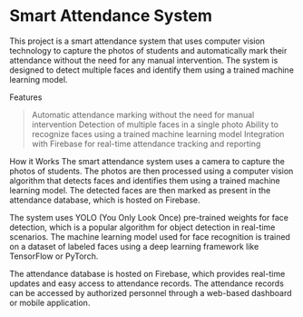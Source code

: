 # Smart Attendance System
 
This project is a smart attendance system that uses computer vision technology to capture the photos of students and automatically mark their attendance without the need for any manual intervention. The system is designed to detect multiple faces and identify them using a trained machine learning model.

Features
>Automatic attendance marking without the need for manual intervention
>Detection of multiple faces in a single photo
>Ability to recognize faces using a trained machine learning model
>Integration with Firebase for real-time attendance tracking and reporting


How it Works
The smart attendance system uses a camera to capture the photos of students. The photos are then processed using a computer vision algorithm that detects faces and identifies them using a trained machine learning model. The detected faces are then marked as present in the attendance database, which is hosted on Firebase.

The system uses YOLO (You Only Look Once) pre-trained weights for face detection, which is a popular algorithm for object detection in real-time scenarios. The machine learning model used for face recognition is trained on a dataset of labeled faces using a deep learning framework like TensorFlow or PyTorch.

The attendance database is hosted on Firebase, which provides real-time updates and easy access to attendance records. The attendance records can be accessed by authorized personnel through a web-based dashboard or mobile application.
